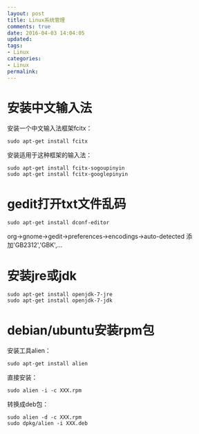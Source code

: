 ```yaml
---
layout: post
title: Linux系统管理
comments: true
date: 2016-04-03 14:04:05
updated:
tags:
- Linux
categories:
- Linux
permalink:
---
```


# 安装中文输入法

安装一个中文输入法框架fcitx：

    sudo apt-get install fcitx

安装适用于这种框架的输入法：

    sudo apt-get install fcitx-sogoupinyin
    sudo apt-get install fcitx-googlepinyin

# gedit打开txt文件乱码

    sudo apt-get install dconf-editor

org->gnome->gedit->preferences->encodings->auto-detected
添加'GB2312','GBK',...

# 安装jre或jdk

    sudo apt-get install openjdk-7-jre
    sudo apt-get install openjdk-7-jdk

# debian/ubuntu安装rpm包

安装工具alien：

    sudo apt-get install alien

直接安装：

    sudo alien -i -c XXX.rpm

转换成deb包：

    sudo alien -d -c XXX.rpm
    sudo dpkg/alien -i XXX.deb

